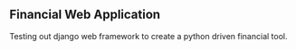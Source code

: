 ## Financial Web Application

Testing out django web framework to create a python driven financial tool.
